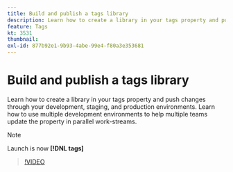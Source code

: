 ```yaml
---
title: Build and publish a tags library
description: Learn how to create a library in your tags property and push changes through your development, staging, and production environments.
feature: Tags
kt: 3531
thumbnail:
exl-id: 877b92e1-9b93-4abe-99e4-f80a3e353681
---
```

# Build and publish a tags library

Learn how to create a library in your tags property and push changes through your development, staging, and production environments. Learn how to use multiple development environments to help multiple teams update the property in parallel work-streams.

>[!NOTE]
>
> Launch is now **[!DNL tags]**

>[!VIDEO](https://video.tv.adobe.com/v/28731/?quality=12&learn=on)
